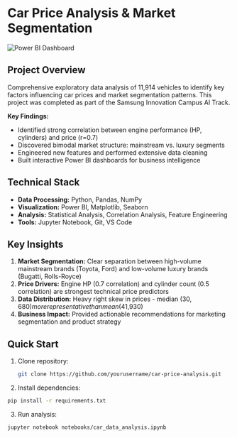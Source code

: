 # Car Price Analysis & Market Segmentation

![Power BI Dashboard](images/dashboard_preview.png)

## Project Overview
Comprehensive exploratory data analysis of 11,914 vehicles to identify key factors influencing car prices and market segmentation patterns. This project was completed as part of the Samsung Innovation Campus AI Track.

**Key Findings:**
- Identified strong correlation between engine performance (HP, cylinders) and price (r=0.7)
- Discovered bimodal market structure: mainstream vs. luxury segments
- Engineered new features and performed extensive data cleaning
- Built interactive Power BI dashboards for business intelligence

## Technical Stack
- **Data Processing:** Python, Pandas, NumPy
- **Visualization:** Power BI, Matplotlib, Seaborn
- **Analysis:** Statistical Analysis, Correlation Analysis, Feature Engineering
- **Tools:** Jupyter Notebook, Git, VS Code

## Key Insights
1. **Market Segmentation:** Clear separation between high-volume mainstream brands (Toyota, Ford) and low-volume luxury brands (Bugatti, Rolls-Royce)
2. **Price Drivers:** Engine HP (0.7 correlation) and cylinder count (0.5 correlation) are strongest technical price predictors
3. **Data Distribution:** Heavy right skew in prices - median ($30,680) more representative than mean ($41,930)
4. **Business Impact:** Provided actionable recommendations for marketing segmentation and product strategy

## Quick Start
1. Clone repository:
   ```bash
   git clone https://github.com/yourusername/car-price-analysis.git
2. Install dependencies:
  ```bash
  pip install -r requirements.txt
  ```
3. Run analysis:
  ```bash
  jupyter notebook notebooks/car_data_analysis.ipynb
  ```
